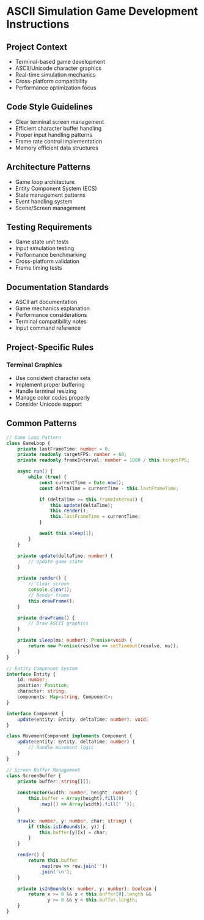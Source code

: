 # ASCII Simulation Game Development Instructions

## Project Context
- Terminal-based game development
- ASCII/Unicode character graphics
- Real-time simulation mechanics
- Cross-platform compatibility
- Performance optimization focus

## Code Style Guidelines
- Clear terminal screen management
- Efficient character buffer handling
- Proper input handling patterns
- Frame rate control implementation
- Memory efficient data structures

## Architecture Patterns
- Game loop architecture
- Entity Component System (ECS)
- State management patterns
- Event handling system
- Scene/Screen management

## Testing Requirements
- Game state unit tests
- Input simulation testing
- Performance benchmarking
- Cross-platform validation
- Frame timing tests

## Documentation Standards
- ASCII art documentation
- Game mechanics explanation
- Performance considerations
- Terminal compatibility notes
- Input command reference

## Project-Specific Rules
### Terminal Graphics
- Use consistent character sets
- Implement proper buffering
- Handle terminal resizing
- Manage color codes properly
- Consider Unicode support

## Common Patterns
```typescript
// Game Loop Pattern
class GameLoop {
    private lastFrameTime: number = 0;
    private readonly targetFPS: number = 60;
    private readonly frameInterval: number = 1000 / this.targetFPS;

    async run() {
        while (true) {
            const currentTime = Date.now();
            const deltaTime = currentTime - this.lastFrameTime;

            if (deltaTime >= this.frameInterval) {
                this.update(deltaTime);
                this.render();
                this.lastFrameTime = currentTime;
            }

            await this.sleep(1);
        }
    }

    private update(deltaTime: number) {
        // Update game state
    }

    private render() {
        // Clear screen
        console.clear();
        // Render frame
        this.drawFrame();
    }

    private drawFrame() {
        // Draw ASCII graphics
    }

    private sleep(ms: number): Promise<void> {
        return new Promise(resolve => setTimeout(resolve, ms));
    }
}

// Entity Component System
interface Entity {
    id: number;
    position: Position;
    character: string;
    components: Map<string, Component>;
}

interface Component {
    update(entity: Entity, deltaTime: number): void;
}

class MovementComponent implements Component {
    update(entity: Entity, deltaTime: number) {
        // Handle movement logic
    }
}

// Screen Buffer Management
class ScreenBuffer {
    private buffer: string[][];
    
    constructor(width: number, height: number) {
        this.buffer = Array(height).fill(0)
            .map(() => Array(width).fill(' '));
    }

    draw(x: number, y: number, char: string) {
        if (this.isInBounds(x, y)) {
            this.buffer[y][x] = char;
        }
    }

    render() {
        return this.buffer
            .map(row => row.join(''))
            .join('\n');
    }

    private isInBounds(x: number, y: number): boolean {
        return x >= 0 && x < this.buffer[0].length &&
               y >= 0 && y < this.buffer.length;
    }
}
```